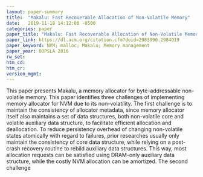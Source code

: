 ```yaml
---
layout: paper-summary
title:  "Makalu: Fast Recoverable Allocation of Non-Volatile Memory"
date:   2019-11-18 14:12:00 -0500
categories: paper
paper_title: "Makalu: Fast Recoverable Allocation of Non-Volatile Memory"
paper_link: https://dl.acm.org/citation.cfm?doid=2983990.2984019
paper_keyword: NVM; malloc; Makalu; Memory management
paper_year: OOPSLA 2016
rw_set:
htm_cd:
htm_cr:
version_mgmt:
---
```


This paper presents Makalu, a memory allocator for byte-addressable non-volatile memory. This paper identifies three challenges
of implementing memory allocator for NVM due to its non-volatility. The first challenge is to maintain the consistency of 
allocator metadata, since memory allocator itself also maintains a set of data structures, both non-volatile core and 
volatile auxiliary data structure, to facilitate efficient allocation and deallocation. To reduce persistency overhead
of changing non-volatile states atomically with regard to failures, prior researches usually only maintain the consistency 
of core data structure, while relying on a post-crash recovery routine to rebild auxiliary data structures. This way, 
most allocation requests can be satisfied using DRAM-only auxiliary data structure, while the costly NVM allocation can 
be amortized. The second challenge